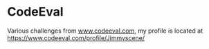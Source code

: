 # CodeEval
Various challenges from www.codeeval.com, my profile is located at https://www.codeeval.com/profile/Jimmyscene/
